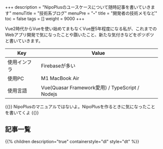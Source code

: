 +++
description = "NipoPlusのユースケースについて随時記事を書いていきます"
menuTitle = "技術系ブログ"
menuPre = "<b>-</b>"
title = "開発者の技術メモなど"
toc = false
tags = []
weight = 9000
+++

Vue2時代からVueを使い始めてまもなくVue歴5年程度になる私が、これまでのWebアプリ開発で気になったことや躓いたこと、新たな気付きなどをポツポツと書いていきます。

|Key|Value|
|---|---|
|使用インフラ|Firebaseが多い|
|使用PC|M1 MacBook Air|
|使用言語|Vue(Quasar Framework愛用) / TypeScript / Nodejs|

{{<alice pos="right" icon="ok">}}
NipoPlusのマニュアルではないよ。NipoPlusを作るときに気になったことを書いてくよ
{{</alice>}}

## 記事一覧

{{% children description="true" containerstyle="dl" style="dt" %}}

